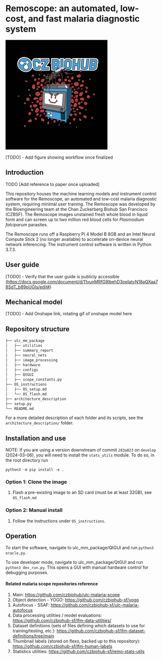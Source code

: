 # Remoscope: an automated, low-cost, and fast malaria diagnostic system

![An artistic rendition of the Remoscope](icon.png)

[TODO] - Add figure showing workflow once finalized

## Introduction

TODO [Add reference to paper once uploaded]

This repository houses the machine learning models and instrument control software for the Remoscope, an automated and low-cost malaria diagnostic system, requiring minimal user training. The Remoscope was developed by the Bioengineering team at the Chan Zuckerberg Biohub San Francisco (CZBSF). The Remoscope images unstained fresh whole blood in liquid form and can screen up to two million red blood cells for _Plasmodium falciparum_ parasites.

The Remoscope runs off a Raspberry Pi 4 Model B 8GB and an Intel Neural Compute Stick 2 (no longer available) to accelerate on-device neural network inferencing. The instrument control software is written in Python 3.7.3.

## User guide

[TODO] - Verify that the user guide is publicly accessible (https://docs.google.com/document/d/11vunMRfG9IbehD3opIatyN18aQXaa78SdT_b89pUGIs/edit#)

## Mechanical model

[TODO] - Add Onshape link, rotating gif of onshape model here

## Repository structure

```
├── ulc_mm_package
│   ├── utilities
│   ├── summary_report
│   ├── neural_nets
│   ├── image_processing
│   ├── hardware
│   ├── configs
│   ├── QtGUI
│   ├── scope_constants.py
├── OS_instructions
│   ├── OS_setup.md
│   └── OS_flash.md
├── architecture_description
├── setup.py
└── README.md
```

For a more detailed description of each folder and its scripts, see the `architecture_description/` folder.

## Installation and use

NOTE: If you are using a version downstream of commit `283a823` on `develop` (2024-03-06), you will need to install the `stats_utils` module. To do so, in the root directory run
```
python3 -m pip install -e .
```

### Option 1: Clone the image

1. Flash a pre-existing image to an SD card (must be at least 32GB), see `OS_flash.md`

### Option 2: Manual install

1. Follow the instructions under `OS_instructions`.

## Operation

To start the software, navigate to ulc_mm_package/QtGUI and run `python3 oracle.py`.

To use developer mode, navigate to ulc_mm_package/QtGUI and run `python3 dev_run.py`. This opens a GUI with manual hardware control for debugging purposes.

#### Related malaria scope repositories reference

1. Main: https://github.com/czbiohub/ulc-malaria-scope
2. Object detection - YOGO: https://github.com/czbiohub-sf/yogo
3. Autofocus - SSAF: https://github.com/czbiohub-sf/ulc-malaria-autofocus
4. Data processing utilities / model evaluations: https://github.com/czbiohub-sf/lfm-data-utilities/
5. Dataset definitions (sets of files defining which datasets to use for training/testing, etc.): https://github.com/czbiohub-sf/lfm-dataset-definitions/tree/main
6. Thumbnail labels (stored on flexo, backed up to this repository): https://github.com/czbiohub-sf/lfm-human-labels
7. Statistics utilities: https://github.com/czbiohub-sf/remo-stats-utils
